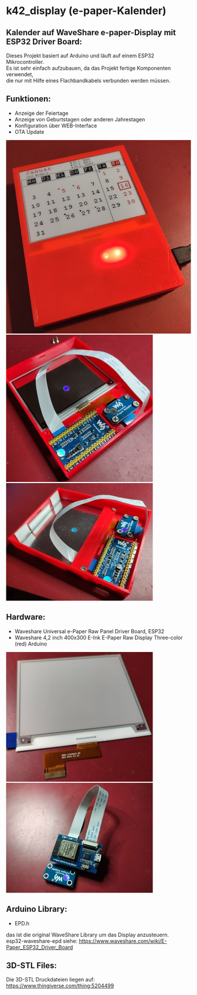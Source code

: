 # k42_display (e-paper-Kalender)
## Kalender auf WaveShare e-paper-Display mit ESP32 Driver Board:
Dieses Projekt basiert auf Arduino und läuft auf einem ESP32 Mikrocontroller. <br>
Es ist sehr einfach aufzubauen, da das Projekt fertige Komponenten verwendet, <br>
die nur mit Hilfe eines Flachbandkabels verbunden werden müssen.

## Funktionen:
 - Anzeige der Feiertage
 - Anzeige von Geburtstagen oder anderen Jahrestagen
 - Konfiguration über WEB-Interface
 - OTA Update

![fertiges Gerät](ansicht01.jpg) <br>
![fertiges Gerät](ansicht04.jpg) <br>
![fertiges Gerät](ansicht05.jpg)

## Hardware:
- Waveshare Universal e-Paper Raw Panel Driver Board, ESP32
- Waveshare 4,2 inch 400x300 E-Ink E-Paper Raw Display Three-color (red) Arduino

![fertiges Gerät](ansicht02.jpg) <br> 
![fertiges Gerät](ansicht03.jpg) 

## Arduino Library:
- EPD.h <br>

das ist die original WaveShare Library um das Display anzusteuern. <br>
esp32-waveshare-epd siehe: https://www.waveshare.com/wiki/E-Paper_ESP32_Driver_Board

## 3D-STL Files:
Die 3D-STL Druckdateien liegen auf: https://www.thingiverse.com/thing:5204499